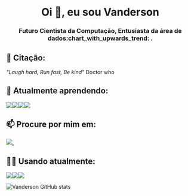 <h1 align="center">Oi 👋, eu sou Vanderson</h1>
<h3 align="center">Futuro Cientista da Computação, Entusiasta da área de dados:chart_with_upwards_trend:
.</h3>


## :paperclip: Citação: 
_"Laugh hard, Run fast, Be kind"_ Doctor who
## 🌱 Atualmente aprendendo: 
<img src="https://img.shields.io/badge/MongoDB-4EA94B?style=for-the-badge&logo=mongodb&logoColor=white"><img src="https://img.shields.io/badge/MySQL-00000F?style=for-the-badge&logo=mysql&logoColor=white)"><img src="https://img.shields.io/badge/Python-FFD43B?style=for-the-badge&logo=python&logoColor=darkgree"><img src="https://img.shields.io/badge/R-276DC3?style=for-the-badge&logo=r&logoColor=white">

## 📫 Procure por mim em: 
<a href="mailto:vandersonsilva3334@gmail.com">
<img src="https://img.shields.io/badge/Gmail-D14836?style=for-the-badge&logo=gmail&logoColor=white">.
</a>


## :man_technologist: Usando atualmente: 
<img src="https://img.shields.io/badge/Visual_Studio_Code-0078D4?style=for-the-badge&logo=visual%20studio%20code&logoColor=whit"><img src="https://img.shields.io/badge/RStudio-75AADB?style=for-the-badge&logo=RStudio&logoColor=white"><img src="https://img.shields.io/badge/Jupyter-F37626.svg?&style=for-the-badge&logo=Jupyter&logoColor=white">




![Vanderson GitHub stats](https://github-readme-stats.vercel.app/api?username=xvanderx&how_icons=true&theme=radical)

